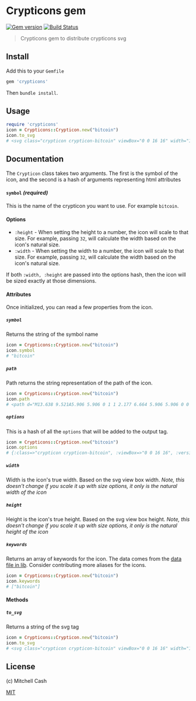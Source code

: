 # Crypticons gem

[![Gem version](https://img.shields.io/gem/v/crypticons.svg)](https://rubygems.org/gems/crypticons)
[![Build Status](https://travis-ci.org/mitchellcash/crypticons.svg?branch=master)](https://travis-ci.org/mitchellcash/crypticons)

> Crypticons gem to distribute crypticons svg

## Install

Add this to your `Gemfile`

```rb
gem 'crypticons'
```

Then `bundle install`.

## Usage

```rb
require 'crypticons'
icon = Crypticons::Crypticon.new("bitcoin")
icon.to_svg
# <svg class="crypticon crypticon-bitcoin" viewBox="0 0 16 16" width="16" height="16" version="1.1"  aria-hidden="true"><path d="M13.638 9.521A5.906 5.906 0 1 1 2.177 6.664 5.906 5.906 0 0 1 13.638 9.52z"></path><path d="M10.512 7.25c.118-.785-.48-1.208-1.299-1.49l.266-1.065-.649-.161-.258 1.036c-.17-.042-.345-.082-.52-.122l.261-1.043-.648-.162L7.4 5.308c-.142-.033-.28-.064-.414-.098v-.003l-.894-.223-.172.692s.48.11.47.117c.263.066.31.24.303.377L6.39 7.383a.537.537 0 0 1 .068.022l-.069-.017-.424 1.7c-.032.079-.113.199-.297.153.007.01-.47-.117-.47-.117l-.323.742.844.21.462.12-.268 1.076.647.162.266-1.066c.177.048.348.092.516.134l-.264 1.06.648.162.268-1.075c1.105.21 1.937.125 2.286-.875.282-.805-.014-1.269-.595-1.572.423-.097.742-.376.827-.951zm-1.48 2.077c-.2.805-1.556.37-1.995.261l.355-1.427c.44.11 1.849.327 1.64 1.166zm.2-2.088c-.183.732-1.31.36-1.677.269l.323-1.294c.366.091 1.544.261 1.354 1.025z"></path></svg>
```

## Documentation

The `Crypticon` class takes two arguments. The first is the symbol of the icon, and the second is a hash of arguments representing html attributes

#### `symbol` _(required)_

This is the name of the crypticon you want to use. For example `bitcoin`.

#### Options

* `:height` - When setting the height to a number, the icon will scale to that size. For example, passing `32`, will calculate the width based on the icon's natural size.
* `:width` - When setting the width to a number, the icon will scale to that size. For example, passing `32`, will calculate the width based on the icon's natural size.

If both `:width, :height` are passed into the options hash, then the icon will be sized exactly at those dimensions.

#### Attributes

Once initialized, you can read a few properties from the icon.

##### `symbol`

Returns the string of the symbol name

```rb
icon = Crypticons::Crypticon.new("bitcoin")
icon.symbol
# "bitcoin"
```

##### `path`

Path returns the string representation of the path of the icon.

```rb
icon = Crypticons::Crypticon.new("bitcoin")
icon.path
# <path d="M13.638 9.521A5.906 5.906 0 1 1 2.177 6.664 5.906 5.906 0 0 1 13.638 9.52z"/><path d="M10.512 7.25c.118-.785-.48-1.208-1.299-1.49l.266-1.065-.649-.161-.258 1.036c-.17-.042-.345-.082-.52-.122l.261-1.043-.648-.162L7.4 5.308c-.142-.033-.28-.064-.414-.098v-.003l-.894-.223-.172.692s.48.11.47.117c.263.066.31.24.303.377L6.39 7.383a.537.537 0 0 1 .068.022l-.069-.017-.424 1.7c-.032.079-.113.199-.297.153.007.01-.47-.117-.47-.117l-.323.742.844.21.462.12-.268 1.076.647.162.266-1.066c.177.048.348.092.516.134l-.264 1.06.648.162.268-1.075c1.105.21 1.937.125 2.286-.875.282-.805-.014-1.269-.595-1.572.423-.097.742-.376.827-.951zm-1.48 2.077c-.2.805-1.556.37-1.995.261l.355-1.427c.44.11 1.849.327 1.64 1.166zm.2-2.088c-.183.732-1.31.36-1.677.269l.323-1.294c.366.091 1.544.261 1.354 1.025z"/>
```

##### `options`

This is a hash of all the `options` that will be added to the output tag.

```rb
icon = Crypticons::Crypticon.new("bitcoin")
icon.options
# {:class=>"crypticon crypticon-bitcoin", :viewBox=>"0 0 16 16", :version=>"1.1", :width=>16, :height=>16, :"aria-hidden"=>"true"}
```

##### `width`

Width is the icon's true width. Based on the svg view box width. _Note, this doesn't change if you scale it up with size options, it only is the natural width of the icon_

##### `height`

Height is the icon's true height. Based on the svg view box height. _Note, this doesn't change if you scale it up with size options, it only is the natural height of the icon_

##### `keywords`

Returns an array of keywords for the icon. The data comes from the [data file in lib](../data.json). Consider contributing more aliases for the icons.

```rb
icon = Crypticons::Crypticon.new("bitcoin")
icon.keywords
# ["bitcoin"]
```

#### Methods

##### `to_svg`

Returns a string of the svg tag

```rb
icon = Crypticons::Crypticon.new("bitcoin")
icon.to_svg
# <svg class="crypticon crypticon-bitcoin" viewBox="0 0 16 16" width="16" height="16" version="1.1"  aria-hidden="true"><path d="M13.638 9.521A5.906 5.906 0 1 1 2.177 6.664 5.906 5.906 0 0 1 13.638 9.52z"></path><path d="M10.512 7.25c.118-.785-.48-1.208-1.299-1.49l.266-1.065-.649-.161-.258 1.036c-.17-.042-.345-.082-.52-.122l.261-1.043-.648-.162L7.4 5.308c-.142-.033-.28-.064-.414-.098v-.003l-.894-.223-.172.692s.48.11.47.117c.263.066.31.24.303.377L6.39 7.383a.537.537 0 0 1 .068.022l-.069-.017-.424 1.7c-.032.079-.113.199-.297.153.007.01-.47-.117-.47-.117l-.323.742.844.21.462.12-.268 1.076.647.162.266-1.066c.177.048.348.092.516.134l-.264 1.06.648.162.268-1.075c1.105.21 1.937.125 2.286-.875.282-.805-.014-1.269-.595-1.572.423-.097.742-.376.827-.951zm-1.48 2.077c-.2.805-1.556.37-1.995.261l.355-1.427c.44.11 1.849.327 1.64 1.166zm.2-2.088c-.183.732-1.31.36-1.677.269l.323-1.294c.366.091 1.544.261 1.354 1.025z"></path></svg>
```

## License

(c) Mitchell Cash

[MIT](./LICENSE)  

[crypticons]: https://github.com/mitchellcash/crypticons
